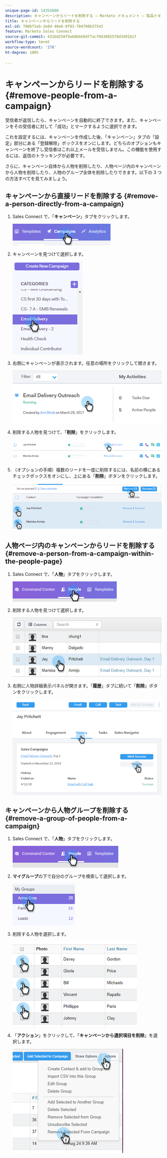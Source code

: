 ```yaml
---
unique-page-id: 14352608
description: キャンペーンからリードを削除する — Marketo ドキュメント — 製品ドキュメント
title: キャンペーンからリードを削除する
exl-id: 700bf1eb-2e8d-46e6-9f93-704708b57543
feature: Marketo Sales Connect
source-git-commit: 431bd258f9a68bbb9df7acf043085578d3d91b1f
workflow-type: tm+mt
source-wordcount: '278'
ht-degree: 100%

---
```


# キャンペーンからリードを削除する {#remove-people-from-a-campaign}

受信者が返信したら、キャンペーンを自動的に終了できます。また、キャンペーンをその受信者に対して「成功」とマークするように選択できます。

これを設定するには、キャンペーンを作成した後、「キャンペーン」タブの「設定」部分にある「登録解除」ボックスをオンにします。どちらのオプションもキャンペーンを終了し受信者はこれ以上メールを受信しません。この機能を使用するには、返信のトラッキングが必要です。

さらに、キャンペーン自体から人物を削除したり、人物ページ内のキャンペーンから人物を削除したり、人物のグループ全体を削除したりできます。以下の 3 つの方法すべてを見てみましょう。

## キャンペーンから直接リードを削除する {#remove-a-person-directly-from-a-campaign}

1. Sales Connect で、「**キャンペーン**」タブをクリックします。

   ![](assets/one.png)

1. キャンペーンを見つけて選択します。

   ![](assets/two.png)

1. 右側にキャンペーンが表示されます。任意の場所をクリックして開きます。

   ![](assets/three.png)

1. 削除する人物を見つけて、「**削除**」をクリックします。

   ![](assets/four.png)

1. （オプションの手順）複数のリードを一度に削除するには、名前の横にあるチェックボックスをオンにし、上にある「**削除**」ボタンをクリックします。

   ![](assets/five.png)

## 人物ページ内のキャンペーンからリードを削除する {#remove-a-person-from-a-campaign-within-the-people-page}

1. Sales Connect で、「**人物**」タブをクリックします。

   ![](assets/one-a.png)

1. 削除する人物を見つけて選択します。

   ![](assets/two-a.png)

1. 右側に人物詳細表示パネルが開きます。「**履歴**」タブに続いて「**削除**」ボタンをクリックします。

   ![](assets/three-a.png)

## キャンペーンから人物グループを削除する {#remove-a-group-of-people-from-a-campaign}

1. Sales Connect で、「**人物**」タブをクリックします。

   ![](assets/one-b.png)

1. **マイグループ**&#x200B;の下で自分のグループを検索して選択します。

   ![](assets/two-b.png)

1. 削除する人物を選択します。

   ![](assets/three-b.png)

1. 「**アクション**」をクリックして、「**キャンペーンから選択項目を削除**」を選択します。

   ![](assets/four-b.png)
